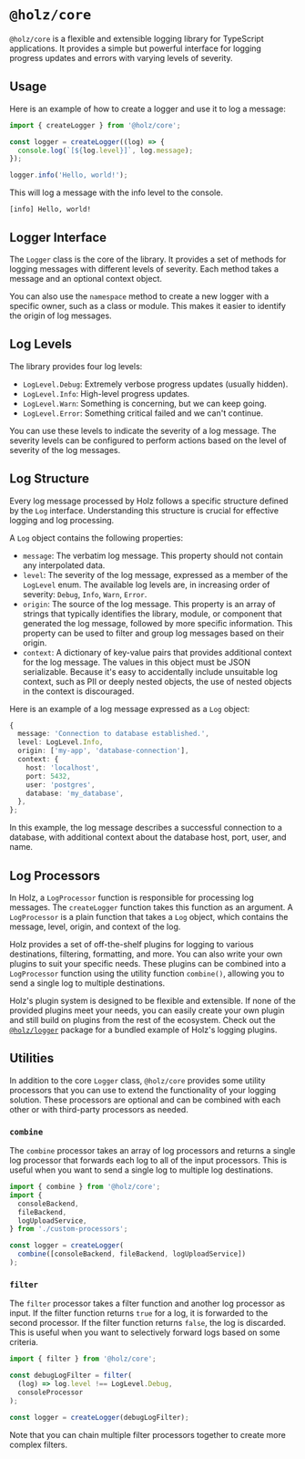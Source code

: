 # `@holz/core`

`@holz/core` is a flexible and extensible logging library for TypeScript applications. It provides a simple but powerful interface for logging progress updates and errors with varying levels of severity.

## Usage

Here is an example of how to create a logger and use it to log a message:

```typescript
import { createLogger } from '@holz/core';

const logger = createLogger((log) => {
  console.log(`[${log.level}]`, log.message);
});

logger.info('Hello, world!');
```

This will log a message with the info level to the console.

```
[info] Hello, world!
```

## Logger Interface

The `Logger` class is the core of the library. It provides a set of methods for logging messages with different levels of severity. Each method takes a message and an optional context object.

You can also use the `namespace` method to create a new logger with a specific owner, such as a class or module. This makes it easier to identify the origin of log messages.

## Log Levels

The library provides four log levels:

- `LogLevel.Debug`: Extremely verbose progress updates (usually hidden).
- `LogLevel.Info`: High-level progress updates.
- `LogLevel.Warn`: Something is concerning, but we can keep going.
- `LogLevel.Error`: Something critical failed and we can't continue.

You can use these levels to indicate the severity of a log message. The severity levels can be configured to perform actions based on the level of severity of the log messages.

## Log Structure

Every log message processed by Holz follows a specific structure defined by the `Log` interface. Understanding this structure is crucial for effective logging and log processing.

A `Log` object contains the following properties:

- `message`: The verbatim log message. This property should not contain any interpolated data.
- `level`: The severity of the log message, expressed as a member of the `LogLevel` enum. The available log levels are, in increasing order of severity: `Debug`, `Info`, `Warn`, `Error`.
- `origin`: The source of the log message. This property is an array of strings that typically identifies the library, module, or component that generated the log message, followed by more specific information. This property can be used to filter and group log messages based on their origin.
- `context`: A dictionary of key-value pairs that provides additional context for the log message. The values in this object must be JSON serializable. Because it's easy to accidentally include unsuitable log context, such as PII or deeply nested objects, the use of nested objects in the context is discouraged.

Here is an example of a log message expressed as a `Log` object:

```typescript
{
  message: 'Connection to database established.',
  level: LogLevel.Info,
  origin: ['my-app', 'database-connection'],
  context: {
    host: 'localhost',
    port: 5432,
    user: 'postgres',
    database: 'my_database',
  },
};
```

In this example, the log message describes a successful connection to a database, with additional context about the database host, port, user, and name.

## Log Processors

In Holz, a `LogProcessor` function is responsible for processing log messages. The `createLogger` function takes this function as an argument. A `LogProcessor` is a plain function that takes a `Log` object, which contains the message, level, origin, and context of the log.

Holz provides a set of off-the-shelf plugins for logging to various destinations, filtering, formatting, and more. You can also write your own plugins to suit your specific needs. These plugins can be combined into a `LogProcessor` function using the utility function `combine()`, allowing you to send a single log to multiple destinations.

Holz's plugin system is designed to be flexible and extensible. If none of the provided plugins meet your needs, you can easily create your own plugin and still build on plugins from the rest of the ecosystem. Check out the [`@holz/logger`](https://github.com/PsychoLlama/holz/tree/main/packages/holz-logger) package for a bundled example of Holz's logging plugins.

## Utilities

In addition to the core `Logger` class, `@holz/core` provides some utility processors that you can use to extend the functionality of your logging solution. These processors are optional and can be combined with each other or with third-party processors as needed.

### `combine`

The `combine` processor takes an array of log processors and returns a single log processor that forwards each log to all of the input processors. This is useful when you want to send a single log to multiple log destinations.

```typescript
import { combine } from '@holz/core';
import {
  consoleBackend,
  fileBackend,
  logUploadService,
} from './custom-processors';

const logger = createLogger(
  combine([consoleBackend, fileBackend, logUploadService])
);
```

### `filter`

The `filter` processor takes a filter function and another log processor as input. If the filter function returns `true` for a log, it is forwarded to the second processor. If the filter function returns `false`, the log is discarded. This is useful when you want to selectively forward logs based on some criteria.

```typescript
import { filter } from '@holz/core';

const debugLogFilter = filter(
  (log) => log.level !== LogLevel.Debug,
  consoleProcessor
);

const logger = createLogger(debugLogFilter);
```

Note that you can chain multiple filter processors together to create more complex filters.
